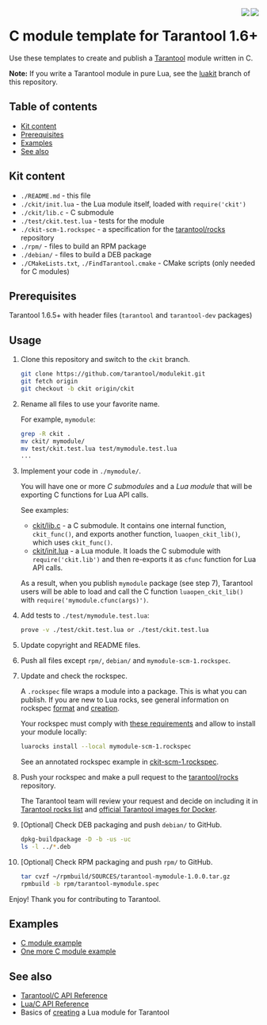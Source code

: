 <a href="http://tarantool.org">
	<img src="https://avatars2.githubusercontent.com/u/2344919?v=2&s=250" align="right">
</a>
<a href="https://travis-ci.org/tarantool/ckit">
	<img src="https://travis-ci.org/tarantool/ckit.png?branch=ckit" align="right">
</a>

# C module template for Tarantool 1.6+

Use these templates to create and publish a [Tarantool][] module written in C.

**Note:** If you write a Tarantool module in pure Lua, see the [luakit][Luakit]
branch of this repository.

## Table of contents
* [Kit content](#kit-content)
* [Prerequisites](#prerequisites)
* [Examples](#examples)
* [See also](#see-also)

## Kit content

  * `./README.md` - this file
  * `./ckit/init.lua` - the Lua module itself, loaded with `require('ckit')`
  * `./ckit/lib.c` - C submodule
  * `./test/ckit.test.lua` - tests for the module
  * `./ckit-scm-1.rockspec` - a specification for the
    [tarantool/rocks][TarantoolRocks] repository
  * `./rpm/` - files to build an RPM package
  * `./debian/` - files to build a DEB package
  * `./CMakeLists.txt`, `./FindTarantool.cmake` - CMake scripts
    (only needed for C modules)
    
## Prerequisites

Tarantool 1.6.5+ with header files (`tarantool` and `tarantool-dev` packages)

## Usage

1. Clone this repository and switch to the `ckit` branch.

   ```bash
   git clone https://github.com/tarantool/modulekit.git
   git fetch origin
   git checkout -b ckit origin/ckit
   ```

2. Rename all files to use your favorite name.

   For example, `mymodule`:

    ```bash
    grep -R ckit .
    mv ckit/ mymodule/
    mv test/ckit.test.lua test/mymodule.test.lua
    ...
    ```

3. Implement your code in `./mymodule/`.

   You will have one or more *C submodules* and a *Lua module* that will be
   exporting C functions for Lua API calls. 
   
   See examples:
   * [ckit/lib.c][CModule] - a C submodule. It contains one internal function,
     `ckit_func()`, and exports another function, `luaopen_ckit_lib()`, which
     uses `ckit_func()`. 
   * [ckit/init.lua][LuaCModule] - a Lua module. It loads the C submodule with
     `require('ckit.lib')` and then re-exports it as `cfunc` function for Lua
     API calls.
     
   As a result, when you publish `mymodule` package (see step 7), Tarantool
   users will be able to load and call the C function `luaopen_ckit_lib()` with
   `require('mymodule.cfunc(args)')`.

4. Add tests to `./test/mymodule.test.lua`:

    ```bash
    prove -v ./test/ckit.test.lua or ./test/ckit.test.lua
    ```

5. Update copyright and README files.

6. Push all files except `rpm/`, `debian/` and `mymodule-scm-1.rockspec`.

7. Update and check the rockspec.
    
   A `.rockspec` file wraps a module into a package. This is what you can
   publish. If you are new to Lua rocks, see general information on rockspec 
   [format][RockSpecFormat] and [creation][RockSpecCreation].
   
   Your rockspec must comply with [these requirements][Requirements]
   and allow to install your module locally:

    ```bash
    luarocks install --local mymodule-scm-1.rockspec
    ```
    
    See an annotated rockspec example in [ckit-scm-1.rockspec][CRockSpec].

8. Push your rockspec and make a pull request to the
   [tarantool/rocks][TarantoolRocks] repository.
   
   The Tarantool team will review your request and decide on including it in
   [Tarantool rocks list][TarantoolRocksList] and 
   [official Tarantool images for Docker][TarantoolDocker].

9. [Optional] Check DEB packaging and push `debian/` to GitHub.

    ```bash
    dpkg-buildpackage -D -b -us -uc
    ls -l ../*.deb
    ```

10. [Optional] Check RPM packaging and push `rpm/` to GitHub.

    ```bash
    tar cvzf ~/rpmbuild/SOURCES/tarantool-mymodule-1.0.0.tar.gz
    rpmbuild -b rpm/tarantool-mymodule.spec
    ```

Enjoy! Thank you for contributing to Tarantool.

## Examples

 * [C module example](http://github.com/tarantool/pg)
 * [One more C module example](http://github.com/tarantool/http)

## See also

 * [Tarantool/C API Reference][TarantoolCReference]
 * [Lua/C API Reference][LuaCReference]
 * Basics of [creating][CreateLuaModule] a Lua module for Tarantool


[Tarantool]: http://github.com/tarantool/tarantool
[Download]: http://tarantool.org/download.html
[Requirements]: http://github.com/tarantool/rocks#contributing
[RockSpecFormat]: http://github.com/keplerproject/luarocks/wiki/Rockspec-format
[RockSpecCreation]: http://github.com/luarocks/luarocks/wiki/Creating-a-rock
[LuaCReference]: http://pgl.yoyo.org/luai/i/_
[TarantoolLuaReference]: http://tarantool.org/doc/reference/index.html
[TarantoolCReference]: http://tarantool.org/doc/reference/capi.html
[TarantoolRocks]: http://github.com/tarantool/rocks
[TarantoolRocksList]: http://tarantool.org/rocks.html
[TarantoolDocker]: http://github.com/tarantool/docker
[Luakit]: http://github.com/tarantool/modulekit/tree/luakit
[Ckit]: http://github.com/tarantool/modulekit/tree/ckit
[LuaModule]: http://github.com/tarantool/modulekit/blob/luakit/luakit/init.lua
[CModule]: http://github.com/tarantool/modulekit/blob/ckit/ckit/lib.c
[LuaCModule]: http://github.com/tarantool/modulekit/blob/ckit/ckit/init.lua
[LuaRockSpec]: http://github.com/tarantool/modulekit/blob/luakit/luakit-scm-1.rockspec
[CRockSpec]: http://github.com/tarantool/modulekit/blob/ckit/ckit-scm-1.rockspec
[CreateLuaModule]: http://tarantool.org/en/doc/book/app_server/creating_app.html#modules-rocks-and-applications
